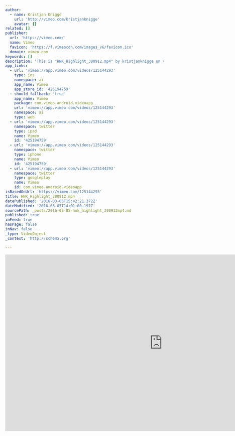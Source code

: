 ```yaml
---
author:
  - name: Kristjan Knigge
    url: 'http://vimeo.com/kristjanknigge'
    avatar: {}
related: []
publisher:
  url: 'https://vimeo.com/'
  name: Vimeo
  favicon: 'https://f.vimeocdn.com/images_v6/favicon.ico'
  domain: vimeo.com
keywords: []
description: 'This is "HNK_Highlight_300912.mp4" by kristjanknigge on Vimeo, the home for high quality videos and the people who love them.'
app_links:
  - url: 'vimeo://app.vimeo.com/videos/125144293'
    type: ios
    namespace: ai
    app_name: Vimeo
    app_store_id: '425194759'
  - should_fallback: 'true'
    app_name: Vimeo
    package: com.vimeo.android.videoapp
    url: 'vimeo://app.vimeo.com/videos/125144293'
    namespace: ai
    type: web
  - url: 'vimeo://app.vimeo.com/videos/125144293'
    namespace: twitter
    type: ipad
    name: Vimeo
    id: '425194759'
  - url: 'vimeo://app.vimeo.com/videos/125144293'
    namespace: twitter
    type: iphone
    name: Vimeo
    id: '425194759'
  - url: 'vimeo://app.vimeo.com/videos/125144293'
    namespace: twitter
    type: googleplay
    name: Vimeo
    id: com.vimeo.android.videoapp
isBasedOnUrl: 'https://vimeo.com/125144293'
title: HNK_Highlight_300912.mp4
datePublished: '2016-03-05T15:42:21.372Z'
dateModified: '2016-03-05T14:01:00.197Z'
sourcePath: _posts/2016-03-05-hnk_highlight_300912mp4.md
published: true
inFeed: true
hasPage: false
inNav: false
_type: VideoObject
_context: 'http://schema.org'

---
```

<iframe src="https://cdn.embedly.com/widgets/media.html?src=https%3A%2F%2Fplayer.vimeo.com%2Fvideo%2F125144293&amp;url=https%3A%2F%2Fvimeo.com%2F125144293&amp;image=http%3A%2F%2Fi.vimeocdn.com%2Fvideo%2F515135029_1280.jpg&amp;key=b7d04c9b404c499eba89ee7072e1c4f7&amp;type=text%2Fhtml&amp;schema=vimeo" width="1000" height="563" scrolling="no" frameborder="0" allowfullscreen="allowfullscreen" style=""></iframe>